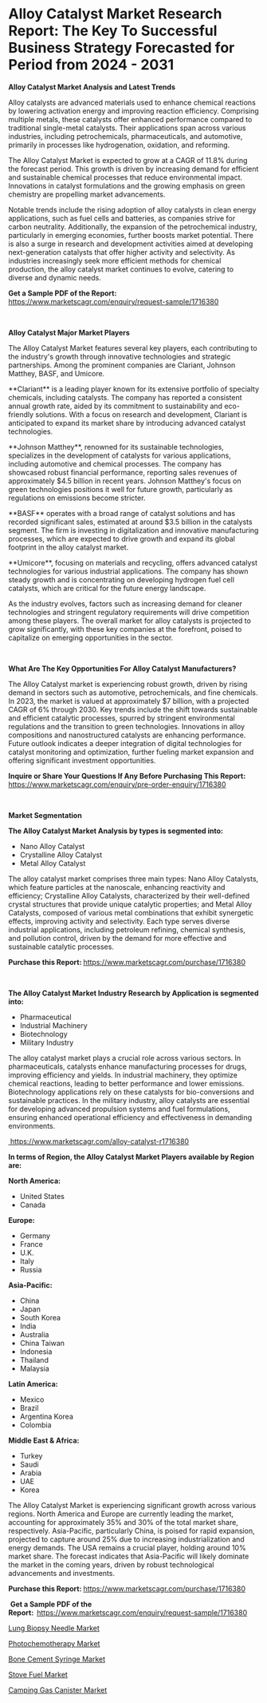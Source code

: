 <p><h1>Alloy Catalyst Market Research Report: The Key To Successful Business Strategy Forecasted for Period from 2024 - 2031</h1></p><p><strong>Alloy Catalyst Market Analysis and Latest Trends</strong></p>
<p><p>Alloy catalysts are advanced materials used to enhance chemical reactions by lowering activation energy and improving reaction efficiency. Comprising multiple metals, these catalysts offer enhanced performance compared to traditional single-metal catalysts. Their applications span across various industries, including petrochemicals, pharmaceuticals, and automotive, primarily in processes like hydrogenation, oxidation, and reforming.</p><p>The Alloy Catalyst Market is expected to grow at a CAGR of 11.8% during the forecast period. This growth is driven by increasing demand for efficient and sustainable chemical processes that reduce environmental impact. Innovations in catalyst formulations and the growing emphasis on green chemistry are propelling market advancements. </p><p>Notable trends include the rising adoption of alloy catalysts in clean energy applications, such as fuel cells and batteries, as companies strive for carbon neutrality. Additionally, the expansion of the petrochemical industry, particularly in emerging economies, further boosts market potential. There is also a surge in research and development activities aimed at developing next-generation catalysts that offer higher activity and selectivity. As industries increasingly seek more efficient methods for chemical production, the alloy catalyst market continues to evolve, catering to diverse and dynamic needs.</p></p>
<p><strong>Get a Sample PDF of the Report:&nbsp;</strong> <a href="https://www.marketscagr.com/enquiry/request-sample/1716380?utm_campaign=1683&utm_medium=2&utm_source=Github&utm_content=ia&utm_term=23102024&utm_id=alloy-catalyst">https://www.marketscagr.com/enquiry/request-sample/1716380</a></p>
<p>&nbsp;</p>
<p><strong>Alloy Catalyst Major Market Players</strong></p>
<p><p>The Alloy Catalyst Market features several key players, each contributing to the industry's growth through innovative technologies and strategic partnerships. Among the prominent companies are Clariant, Johnson Matthey, BASF, and Umicore.</p><p>**Clariant** is a leading player known for its extensive portfolio of specialty chemicals, including catalysts. The company has reported a consistent annual growth rate, aided by its commitment to sustainability and eco-friendly solutions. With a focus on research and development, Clariant is anticipated to expand its market share by introducing advanced catalyst technologies.</p><p>**Johnson Matthey**, renowned for its sustainable technologies, specializes in the development of catalysts for various applications, including automotive and chemical processes. The company has showcased robust financial performance, reporting sales revenues of approximately $4.5 billion in recent years. Johnson Matthey's focus on green technologies positions it well for future growth, particularly as regulations on emissions become stricter.</p><p>**BASF** operates with a broad range of catalyst solutions and has recorded significant sales, estimated at around $3.5 billion in the catalysts segment. The firm is investing in digitalization and innovative manufacturing processes, which are expected to drive growth and expand its global footprint in the alloy catalyst market.</p><p>**Umicore**, focusing on materials and recycling, offers advanced catalyst technologies for various industrial applications. The company has shown steady growth and is concentrating on developing hydrogen fuel cell catalysts, which are critical for the future energy landscape.</p><p>As the industry evolves, factors such as increasing demand for cleaner technologies and stringent regulatory requirements will drive competition among these players. The overall market for alloy catalysts is projected to grow significantly, with these key companies at the forefront, poised to capitalize on emerging opportunities in the sector.</p></p>
<p>&nbsp;</p>
<p><strong>What Are The Key Opportunities For Alloy Catalyst Manufacturers?</strong></p>
<p><p>The Alloy Catalyst market is experiencing robust growth, driven by rising demand in sectors such as automotive, petrochemicals, and fine chemicals. In 2023, the market is valued at approximately $7 billion, with a projected CAGR of 6% through 2030. Key trends include the shift towards sustainable and efficient catalytic processes, spurred by stringent environmental regulations and the transition to green technologies. Innovations in alloy compositions and nanostructured catalysts are enhancing performance. Future outlook indicates a deeper integration of digital technologies for catalyst monitoring and optimization, further fueling market expansion and offering significant investment opportunities.</p></p>
<p><strong>Inquire or Share Your Questions If Any Before Purchasing This Report:</strong> <a href="https://www.marketscagr.com/enquiry/pre-order-enquiry/1716380?utm_campaign=1683&utm_medium=2&utm_source=Github&utm_content=ia&utm_term=23102024&utm_id=alloy-catalyst">https://www.marketscagr.com/enquiry/pre-order-enquiry/1716380</a></p>
<p>&nbsp;</p>
<p><strong>Market Segmentation</strong></p>
<p><strong>The Alloy Catalyst Market Analysis by types is segmented into:</strong></p>
<p><ul><li>Nano Alloy Catalyst</li><li>Crystalline Alloy Catalyst</li><li>Metal Alloy Catalyst</li></ul></p>
<p><p>The alloy catalyst market comprises three main types: Nano Alloy Catalysts, which feature particles at the nanoscale, enhancing reactivity and efficiency; Crystalline Alloy Catalysts, characterized by their well-defined crystal structures that provide unique catalytic properties; and Metal Alloy Catalysts, composed of various metal combinations that exhibit synergetic effects, improving activity and selectivity. Each type serves diverse industrial applications, including petroleum refining, chemical synthesis, and pollution control, driven by the demand for more effective and sustainable catalytic processes.</p></p>
<p><strong>Purchase this Report:&nbsp;</strong><a href="https://www.marketscagr.com/purchase/1716380?utm_campaign=1683&utm_medium=2&utm_source=Github&utm_content=ia&utm_term=23102024&utm_id=alloy-catalyst">https://www.marketscagr.com/purchase/1716380</a></p>
<p>&nbsp;</p>
<p><strong>The Alloy Catalyst Market Industry Research by Application is segmented into:</strong></p>
<p><ul><li>Pharmaceutical</li><li>Industrial Machinery</li><li>Biotechnology</li><li>Military Industry</li></ul></p>
<p><p>The alloy catalyst market plays a crucial role across various sectors. In pharmaceuticals, catalysts enhance manufacturing processes for drugs, improving efficiency and yields. In industrial machinery, they optimize chemical reactions, leading to better performance and lower emissions. Biotechnology applications rely on these catalysts for bio-conversions and sustainable practices. In the military industry, alloy catalysts are essential for developing advanced propulsion systems and fuel formulations, ensuring enhanced operational efficiency and effectiveness in demanding environments.</p></p>
<p><a href="https://www.marketscagr.com/alloy-catalyst-r1716380?utm_campaign=1683&utm_medium=2&utm_source=Github&utm_content=ia&utm_term=23102024&utm_id=alloy-catalyst">&nbsp;https://www.marketscagr.com/alloy-catalyst-r1716380</a></p>
<p><strong>In terms of Region, the Alloy Catalyst Market Players available by Region are:</strong></p>
<p>
    <p> <strong> North America: </strong>
        <ul>
            <li>United States</li>
            <li>Canada</li>
        </ul>
        </p> 
    <p> <strong> Europe: </strong>
        <ul>
            <li>Germany</li>
            <li>France</li>
            <li>U.K.</li>
            <li>Italy</li>
            <li>Russia</li>
        </ul>
        </p> 
    <p> <strong> Asia-Pacific: </strong>
        <ul>
            <li>China</li>
            <li>Japan</li>
            <li>South Korea</li>
            <li>India</li>
            <li>Australia</li>
            <li>China Taiwan</li>
            <li>Indonesia</li>
            <li>Thailand</li>
            <li>Malaysia</li>
        </ul>
        </p> 
    <p> <strong> Latin America: </strong>
        <ul>
            <li>Mexico</li>
            <li>Brazil</li>
            <li>Argentina Korea</li>
            <li>Colombia</li>
        </ul>
        </p> 
    <p> <strong> Middle East & Africa: </strong>
        <ul>
            <li>Turkey</li>
            <li>Saudi</li>
            <li>Arabia</li>
            <li>UAE</li>
            <li>Korea</li>
        </ul>
    </p>
    </p>
<p><p>The Alloy Catalyst Market is experiencing significant growth across various regions. North America and Europe are currently leading the market, accounting for approximately 35% and 30% of the total market share, respectively. Asia-Pacific, particularly China, is poised for rapid expansion, projected to capture around 25% due to increasing industrialization and energy demands. The USA remains a crucial player, holding around 10% market share. The forecast indicates that Asia-Pacific will likely dominate the market in the coming years, driven by robust technological advancements and investments.</p></p>
<p><strong>Purchase this Report: </strong><a href="https://www.marketscagr.com/purchase/1716380?utm_campaign=1683&utm_medium=2&utm_source=Github&utm_content=ia&utm_term=23102024&utm_id=alloy-catalyst">https://www.marketscagr.com/purchase/1716380</a></p>
<p>&nbsp;<strong>Get a Sample PDF of the Report:&nbsp;&nbsp;</strong><a href="https://www.marketscagr.com/enquiry/request-sample/1716380?utm_campaign=1683&utm_medium=2&utm_source=Github&utm_content=ia&utm_term=23102024&utm_id=alloy-catalyst">https://www.marketscagr.com/enquiry/request-sample/1716380</a></p>
<p><strong></strong></p>
<p><p><a href="https://www.linkedin.com/pulse/global-lung-biopsy-needle-market-trends-innovations-forward-looking-fq6xe?utm_campaign=1683&utm_medium=2&utm_source=Github&utm_content=ia&utm_term=23102024&utm_id=alloy-catalyst">Lung Biopsy Needle Market</a></p><p><a href="https://www.linkedin.com/pulse/photochemotherapy-market-share-analysis-growth-trends-9zqhe?utm_campaign=1683&utm_medium=2&utm_source=Github&utm_content=ia&utm_term=23102024&utm_id=alloy-catalyst">Photochemotherapy Market</a></p><p><a href="https://www.linkedin.com/pulse/comprehensive-bone-cement-syringe-market-report-regional-nrk8e?utm_campaign=1683&utm_medium=2&utm_source=Github&utm_content=ia&utm_term=23102024&utm_id=alloy-catalyst">Bone Cement Syringe Market</a></p><p><a href="https://www.linkedin.com/pulse/stove-fuel-market-global-insights-regional-analysis-2024-2031-r9g2e?utm_campaign=1683&utm_medium=2&utm_source=Github&utm_content=ia&utm_term=23102024&utm_id=alloy-catalyst">Stove Fuel Market</a></p><p><a href="https://www.linkedin.com/pulse/camping-gas-canister-market-trends-detailed-study-its-segmentation-zkshe?utm_campaign=1683&utm_medium=2&utm_source=Github&utm_content=ia&utm_term=23102024&utm_id=alloy-catalyst">Camping Gas Canister Market</a></p></p>